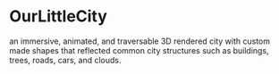 # OurLittleCity
an immersive, animated, and traversable 3D rendered city with custom made shapes that reflected common city structures such as buildings, trees, roads, cars, and clouds. 
